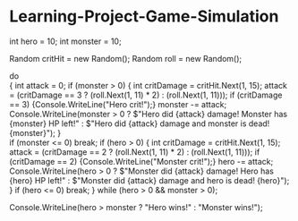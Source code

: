 # Learning-Project-Game-Simulation
int hero = 10; 
int monster = 10; 

Random critHit = new Random(); 
Random roll = new Random(); 

do  
{ 
int attack = 0; 
    if (monster > 0) 
        { 
            int critDamage = critHit.Next(1, 15); 
            attack = (critDamage == 3 ? (roll.Next(1, 11) * 2) : (roll.Next(1, 11))); 
            if (critDamage == 3) {Console.WriteLine("Hero crit!");} 
            monster -= attack; 
            Console.WriteLine(monster > 0 ? $"Hero did {attack} damage! Monster has {monster} HP left!" : $"Hero did {attack} damage and monster is dead! {monster}"); 
        }  
    if (monster <= 0) break; 
    if (hero > 0) 
        { 
            int critDamage = critHit.Next(1, 15); 
            attack = (critDamage == 2 ? (roll.Next(1, 11) * 2) : (roll.Next(1, 11))); 
            if (critDamage == 2) {Console.WriteLine("Monster crit!");} 
            hero -= attack; 
            Console.WriteLine(hero > 0 ? $"Monster did {attack} damage! Hero has {hero} HP left!" : $"Monster did {attack} damage and hero is dead! {hero}"); 
        } 
    if (hero <= 0) break; 
} while (hero > 0 && monster > 0); 

Console.WriteLine(hero > monster ? "Hero wins!" : "Monster wins!"); 
